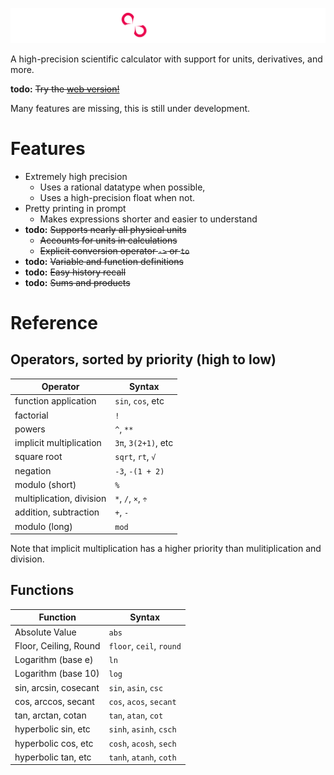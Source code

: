 ![](./misc/banner.png)

A high-precision scientific calculator with support for units, derivatives, and more.

**todo:** ~~Try the [web version!]()~~

Many features are missing, this is still under development.


# Features
 - Extremely high precision
   - Uses a rational datatype when possible,
   - Uses a high-precision float when not.
 - Pretty printing in prompt
   - Makes expressions shorter and easier to understand
 - **todo:** ~~Supports nearly all physical units~~
   - ~~Accounts for units in calculations~~
   - ~~Explicit conversion operator `->` or `to`~~
 - **todo:** ~~Variable and function definitions~~
 - **todo:** ~~Easy history recall~~
 - **todo:** ~~Sums and products~~


# Reference

## **Operators, sorted by priority (high to low)**

| Operator                  | Syntax               |
|---------------------------|----------------------|
| function application      | `sin`, `cos`, etc    |
| factorial                 | `!`                  |
| powers                    | `^`, `**`            |
| implicit multiplication   | `3π`, `3(2+1)`, etc  |
| square root               | `sqrt`, `rt`, `√`    |
| negation                  | `-3`, `-(1 + 2)`     |
| modulo (short)            | `%`                  |
| multiplication, division  | `*`, `/`, `×`, `÷`   |
| addition, subtraction     | `+`, `-`             |
| modulo (long)             | `mod`                |

Note that implicit multiplication has a higher priority than mulitiplication and division.

## **Functions**

| Function                  | Syntax                      |
|---------------------------|-----------------------------|
| Absolute Value            | `abs`                       |
| Floor, Ceiling, Round     | `floor`, `ceil`, `round`    |
| Logarithm (base e)        | `ln`                        |
| Logarithm (base 10)       | `log`                       |
| sin, arcsin, cosecant     | `sin`, `asin`, `csc`        |
| cos, arccos, secant       | `cos`, `acos`, `secant`     |
| tan, arctan, cotan        | `tan`, `atan`, `cot`        |
| hyperbolic sin, etc       | `sinh`, `asinh`, `csch`     |
| hyperbolic cos, etc       | `cosh`, `acosh`, `sech`     |
| hyperbolic tan, etc       | `tanh`, `atanh`, `coth`     |